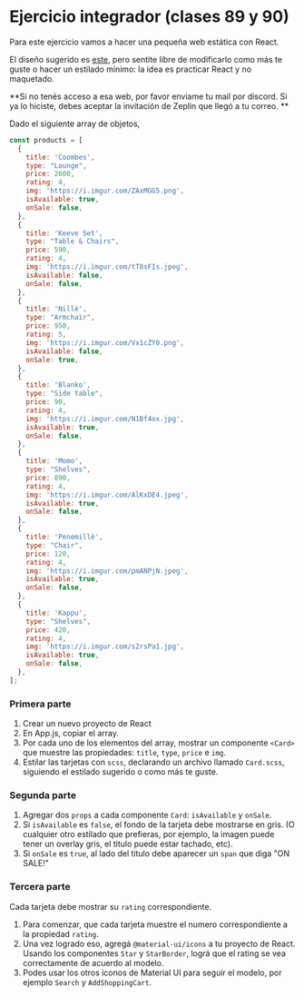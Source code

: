 # Ejercicio integrador (clases 89 y 90)

Para este ejercicio vamos a hacer una pequeña web estática con React. 

El diseño sugerido es [este](https://app.zeplin.io/project/5c3f3f3e182f8e339ca49b34/screen/5e5fddce588192130135038f), pero sentite libre de modificarlo como más te guste o hacer un estilado mínimo: la idea es practicar React y no maquetado. 

**Si no tenés acceso a esa web, por favor enviame tu mail por discord. Si ya lo hiciste, debes aceptar la invitación de Zeplin que llegó a tu correo. **

Dado el siguiente array de objetos, 

```js
const products = [
  {
    title: 'Coombes',
    type: "Lounge",
    price: 2600,
    rating: 4,
    img: 'https://i.imgur.com/ZAxMGG5.png',
    isAvailable: true,
    onSale: false,
  },
  {
    title: 'Keeve Set',
    type: "Table & Chairs",
    price: 590,
    rating: 4,
    img: 'https://i.imgur.com/tT8sFIs.jpeg',
    isAvailable: false,
    onSale: false,
  },
  {
    title: 'Nillè', 
    type: "Armchair",
    price: 950,
    rating: 5,
    img: 'https://i.imgur.com/Vx1cZY0.png', 
    isAvailable: false,
    onSale: true,
  },
  {
    title: 'Blanko', 
    type: "Side table",
    price: 90,
    rating: 4,
    img: 'https://i.imgur.com/N1Bf4ox.jpg',
    isAvailable: true,
    onSale: false,
  },
  {
    title: 'Momo', 
    type: "Shelves",
    price: 890,
    rating: 4,
    img: 'https://i.imgur.com/AlKxDE4.jpeg', 
    isAvailable: true,
    onSale: false,
  },
  {
    title: 'Penemillè', 
    type: "Chair",
    price: 120,
    rating: 4,
    img: 'https://i.imgur.com/pmANPjN.jpeg',
    isAvailable: true,
    onSale: false,
  },
  {
    title: 'Kappu', 
    type: "Shelves",
    price: 420,
    rating: 4,
    img: 'https://i.imgur.com/s2rsPa1.jpg',
    isAvailable: true,
    onSale: false,
  },
];
```

### Primera parte 

1. Crear un nuevo proyecto de React
2. En App.js, copiar el array. 
3. Por cada uno de los elementos del array, mostrar un componente `<Card>` que muestre las propiedades: `title`, `type`, `price` e `img`. 
4. Estilar las tarjetas con `scss`, declarando un archivo llamado `Card.scss`, siguiendo el estilado sugerido o como más te guste.  


### Segunda parte

1. Agregar dos `props` a cada componente `Card`: `isAvailable` y `onSale`. 
2. Si `isAvailable` es `false`, el fondo de la tarjeta debe mostrarse en gris. (O cualquier otro estilado que prefieras, por ejemplo, la imagen puede tener un overlay gris, el titulo puede estar tachado, etc). 
3. Si `onSale` es `true`, al lado del titulo debe aparecer un `span` que diga "ON SALE!" 

### Tercera parte

Cada tarjeta debe mostrar su `rating` correspondiente. 
1. Para comenzar, que cada tarjeta muestre el numero correspondiente a la propiedad `rating`. 
2. Una vez logrado eso, agregá `@material-ui/icons` a tu proyecto de React. Usando los componentes `Star` y `StarBorder`, lográ que el rating se vea correctamente de acuerdo al modelo. 
3. Podes usar los otros iconos de Material UI para seguir el modelo, por ejemplo `Search` y `AddShoppingCart`. 
